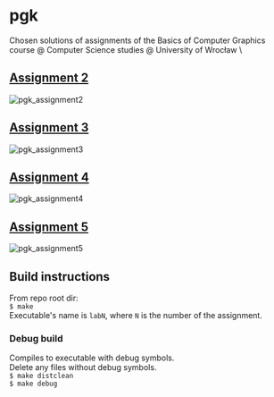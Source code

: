 # pgk
Chosen solutions of assignments of the Basics of Computer Graphics course @ Computer Science studies @ University of Wrocław \

## [Assignment 2](https://github.com/pawel5z/pgk/tree/assignment2)
![pgk_assignment2](https://user-images.githubusercontent.com/45500957/145473757-74d4955b-1a24-4698-9103-59da1716c9eb.gif)

## [Assignment 3](https://github.com/pawel5z/pgk/tree/assignment3)
![pgk_assignment3](https://user-images.githubusercontent.com/45500957/145473925-ac634c49-aaeb-4f8e-8f8f-8c5dbf02e42b.gif)

## [Assignment 4](https://github.com/pawel5z/pgk/tree/assignment4)
![pgk_assignment4](https://user-images.githubusercontent.com/45500957/145475456-f2035ad6-69b4-470c-85b2-abb826ecda76.png)

## [Assignment 5](https://github.com/pawel5z/pgk/tree/assignment5)
![pgk_assignment5](https://user-images.githubusercontent.com/45500957/145475521-7a20ae4c-7810-49b9-9a26-13a0b984c478.png)

## Build instructions
From repo root dir: \
`$ make` \
Executable's name is `labN`, where `N` is the number of the assignment.

### Debug build
Compiles to executable with debug symbols. \
Delete any files without debug symbols. \
`$ make distclean` \
`$ make debug`
